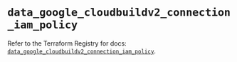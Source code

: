 # `data_google_cloudbuildv2_connection_iam_policy`

Refer to the Terraform Registry for docs: [`data_google_cloudbuildv2_connection_iam_policy`](https://registry.terraform.io/providers/hashicorp/google-beta/6.41.0/docs/data-sources/google_cloudbuildv2_connection_iam_policy).
